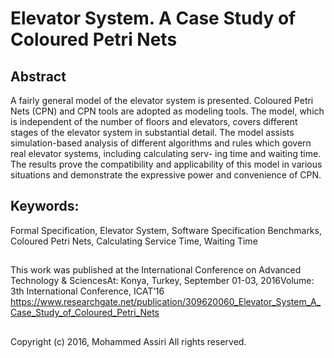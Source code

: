 # Elevator System. A Case Study of Coloured Petri Nets


## Abstract
A fairly general model of the elevator system is presented. Coloured Petri Nets (CPN) and CPN tools are adopted as modeling tools. The model, which is independent of the number of floors and elevators, covers different stages of the elevator system in substantial detail. The model assists simulation-based analysis of different algorithms and rules which govern real elevator systems, including calculating serv- ing time and waiting time. The results prove the compatibility and applicability of this model in various situations and demonstrate the expressive power and convenience of CPN.

## Keywords: 
Formal Specification, Elevator System, Software Specification Benchmarks, Coloured Petri Nets, Calculating Service Time, Waiting Time

##
This work was published at the International Conference on Advanced Technology & SciencesAt: Konya, Turkey, September 01-03, 2016Volume: 3th International Conference, ICAT’16
https://www.researchgate.net/publication/309620060_Elevator_System_A_Case_Study_of_Coloured_Petri_Nets

##
Copyright (c) 2016, Mohammed Assiri All rights reserved.

